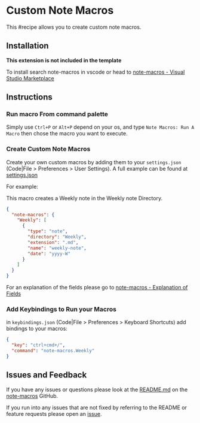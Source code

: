 # Custom Note Macros

This #recipe allows you to create custom note macros.

## Installation

**This extension is not included in the template**

To install search note-macros in vscode or head to [note-macros - Visual Studio Marketplace](https://marketplace.visualstudio.com/items?itemName=NeelyInnovations.note-macros)

## Instructions

### Run macro From command palette

Simply use `Ctrl+P` or `Alt+P` depend on your os, and type `Note Macros: Run A Macro` then chose the macro you want to execute.

### Create Custom Note Macros

Create your own custom macros by adding them to your `settings.json` (Code|File > Preferences > User Settings). A full example can be found at [settings.json](https://github.com/kneely/note-macros/blob/master/settings.json)

For example:

This macro creates a Weekly note in the Weekly note Directory.

```json
{
  "note-macros": {
    "Weekly": [
      {
        "type": "note",
        "directory": "Weekly",
        "extension": ".md",
        "name": "weekly-note",
        "date": "yyyy-W"
      }
    ]
  }
}
```

For an explanation of the fields please go to [note-macros - Explanation of Fields](https://github.com/kneely/note-macros#explanation-of-fields)

### Add Keybindings to Run your Macros

in `keybindings.json` (Code|File > Preferences > Keyboard Shortcuts) add bindings to your macros:

```json
{
  "key": "ctrl+cmd+/",
  "command": "note-macros.Weekly"
}
```

## Issues and Feedback

If you have any issues or questions please look at the [README.md](https://github.com/kneely/note-macros#note-macros) on the [note-macros](https://github.com/kneely/note-macros) GitHub.

If you run into any issues that are not fixed by referring to the README or feature requests please open an [issue](https://github.com/kneely/note-macros/issues).
